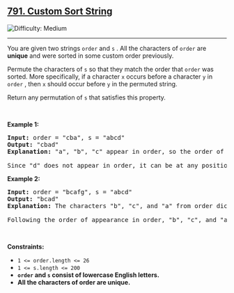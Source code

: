 <h2><a href="https://leetcode.com/problems/custom-sort-string/">791. Custom Sort String</a></h2><img src='https://img.shields.io/badge/Difficulty-Medium-orange' alt='Difficulty: Medium' /><hr><p>You are given two strings <code>order</code>&nbsp;and <code>s</code>&nbsp;. All the characters of <code>order</code>&nbsp;are <strong>unique</strong> and were sorted in some custom order previously.</p>

<p>Permute the characters of <code>s</code>&nbsp;so that they match the order that <code>order</code>&nbsp;was sorted. More specifically, if a character <code>x</code>&nbsp;occurs before a character <code>y</code>&nbsp;in <code>order</code>&nbsp;, then <code>x</code>&nbsp;should occur before <code>y</code>&nbsp;in the permuted string.</p>

<p>Return any permutation of <code>s</code>&nbsp;that satisfies this property.</p>

<p>&nbsp;</p>
<p><strong class="example">Example 1:</strong></p>

<pre>
<strong>Input:</strong> order = "cba", s = "abcd" 
<strong>Output:</strong> "cbad" 
<strong>Explanation:</strong> "a", "b", "c" appear in order, so the order of "a", "b", "c" should be "c", "b", and "a". 

Since "d" does not appear in order, it can be at any position in the returned string. "dcba", "cdba", "cbda" are also valid outputs.
</pre>

<p><strong class="example">Example 2:</strong></p>

<pre>
<strong>Input:</strong> order = "bcafg", s = "abcd" 
<strong>Output:</strong> "bcad" 
<strong>Explanation:</strong> The characters "b", "c", and "a" from order dictate the order for the characters in s. The character "d" in s does not appear in order, so its position is flexible.

Following the order of appearance in order, "b", "c", and "a" from s should be arranged as "b", "c", "a". "d" can be placed at any position since it's not in order. The output "bcad" correctly follows this rule. Other arrangements like "bacd" or "bcda" would also be valid, as long as "b", "c", "a" maintain their order.
</pre>

<p>&nbsp;</p>
<p><strong>Constraints:</strong></p>

<ul>
	<li><code>1 &lt;= order.length &lt;= 26</code></li>
	<li><code>1 &lt;= s.length &lt;= 200</code></li>
	<li><strong><code>order</code>&nbsp;and <code>s</code>&nbsp;consist of lowercase English letters.</strong></li>
	<li><strong>All the characters of order are unique.</strong></li>
</ul>